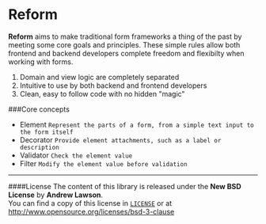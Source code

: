 Reform
======

**Reform** aims to make traditional form frameworks a thing of the past by meeting some core goals and principles.
These simple rules allow both frontend and backend developers complete freedom and flexibilty when working with forms.

 1. Domain and view logic are completely separated
 2. Intuitive to use by both backend and frontend developers
 3. Clean, easy to follow code with no hidden "magic"

###Core concepts

 - Element    `Represent the parts of a form, from a simple text input to the form itself`
 - Decorator  `Provide element attachments, such as a label or description`
 - Validator  `Check the element value`
 - Filter     `Modify the element value before validation`

----------

####License
The content of this library is released under the **New BSD License** by **Andrew Lawson**.<br>
You can find a copy of this license in [`LICENSE`][1] or at http://www.opensource.org/licenses/bsd-3-clause

<!-- Meta -->
[1]: https://github.com/adlawson/reform/blob/master/LICENSE